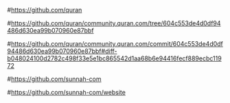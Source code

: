#https://github.com/quran

#https://github.com/quran/community.quran.com/tree/604c553de4d0df94486d630ea99b070960e87bbf

#https://github.com/quran/community.quran.com/commit/604c553de4d0df94486d630ea99b070960e87bbf#diff-b048024100d2782c498f33e5e1bc865542d1aa68b6e94416fecf889ecbc11972

#https://github.com/sunnah-com

#https://github.com/sunnah-com/website
